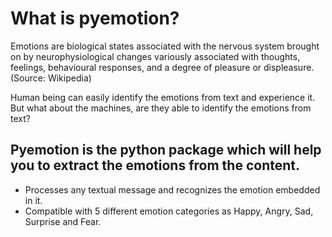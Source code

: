 # What is pyemotion?
Emotions are biological states associated with the nervous system brought on by neurophysiological changes variously associated with thoughts, feelings, behavioural responses, and a degree of pleasure or displeasure.
(Source: Wikipedia)

Human being can easily identify the emotions from text and experience it. But what about the machines, are they able to identify the emotions from text?

## Pyemotion is the python package which will help you to extract the emotions from the content.

- Processes any textual message and recognizes the emotion embedded in it.
- Compatible with 5 different emotion categories as Happy, Angry, Sad, Surprise and Fear.
